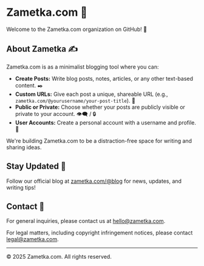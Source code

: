 # Zametka.com 📝

Welcome to the Zametka.com organization on GitHub! 👋

## About Zametka ✍️

Zametka.com is as a minimalist blogging tool where you can:

*   **Create Posts:** Write blog posts, notes, articles, or any other text-based content. ✒️
*   **Custom URLs:** Give each post a unique, shareable URL (e.g., `zametka.com/@yourusername/your-post-title`). 🔗
*   **Public or Private:** Choose whether your posts are publicly visible or private to your account. 👁️‍🗨️ / 🔒
*   **User Accounts:** Create a personal account with a username and profile. 👤

We're building Zametka.com to be a distraction-free space for writing and sharing ideas.

## Stay Updated 📣

Follow our official blog at [zametka.com/@blog](https://zametka.com/@blog) for news, updates, and writing tips!

## Contact 📧

For general inquiries, please contact us at [hello@zametka.com](mailto:hello@zametka.com).

For legal matters, including copyright infringement notices, please contact [legal@zametka.com](mailto:legal@zametka.com).

---

© 2025 Zametka.com. All rights reserved.

